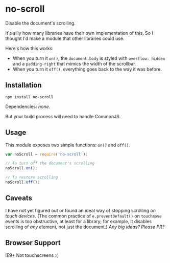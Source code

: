 # no-scroll

Disable the document's scrolling.

It's silly how many libraries have their own implementation of this.
So I thought I'd make a module that other libraries could use.

Here's how this works:
- When you turn it `on()`, the `document.body` is styled with `overflow: hidden`
  and a `padding-right` that mimics the width of the scrollbar.
- When you turn it `off()`, everything goes back to the way it was before.

## Installation

```
npm install no-scroll
```

Dependencies: *none*.

But your build process will need to handle CommonJS.

## Usage

This module exposes two simple functions: `on()` and `off()`.

```js
var noScroll = require('no-scroll');

// To turn off the document's scrolling
noScroll.on();

// To restore scrolling
noScroll.off();
```

## Caveats

I have not yet figured out or found an ideal way of stopping scrolling *on touch devices*.
(The common practice of `e.preventDefault()` on `touchmove` events is too obstructive,
at least for a library;
for example, it disables scrolling of *any* element, not just the document.)
*Any big ideas? Please PR?*

## Browser Support

IE9+
Not touchscreens :(
